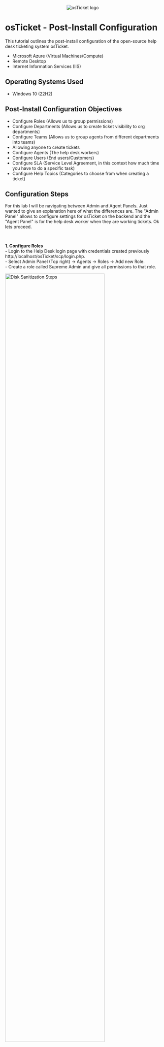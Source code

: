 <p align="center">
<img src="https://i.imgur.com/Clzj7Xs.png" alt="osTicket logo"/>
</p>

<h1>osTicket - Post-Install Configuration</h1>
This tutorial outlines the post-install configuration of the open-source help desk ticketing system osTicket.<br />


- Microsoft Azure (Virtual Machines/Compute)
- Remote Desktop
- Internet Information Services (IIS)

<h2>Operating Systems Used </h2>

- Windows 10</b> (22H2)

<h2>Post-Install Configuration Objectives</h2>

- Configure Roles (Allows us to group permissions)
- Configure Departments (Allows us to create ticket visibility to org departments)
- Configure Teams (Allows us to group agents from different departments into teams)
- Allowing anyone to create tickets
- Configure Agents (The help desk workers)
- Configure Users (End users/Customers)
- Configure SLA (Service Level Agreement, in this context how much time you have to do a specific task)
- Configure Help Topics (Categories to choose from when creating a ticket)

<h2>Configuration Steps</h2>

<p>
For this lab I will be navigating between Admin and Agent Panels. Just wanted to give an explanation here of what the differences are. The "Admin Panel" allows to configure settings for osTicket on the backend and the "Agent Panel" is for the help desk worker when they are working tickets. Ok lets proceed.
</p>
<br />

<p>
<b>1. Configure Roles </b> <br />
 - Login to the Help Desk login page with credentials created previously http://localhost/osTicket/scp/login.php. <br />
 - Select Admin Panel (Top right) -> Agents -> Roles -> Add new Role. <br />
 - Create a role called Supreme Admin and give all permissions to that role.
</p>
<p>
<img src="https://i.imgur.com/LWInHcs.png" height="80%" width="80%" alt="Disk Sanitization Steps"/>
<img src="https://i.imgur.com/gFgnjSw.png" height="80%" width="80%" alt="Disk Sanitization Steps"/>
<img src="https://i.imgur.com/QAMcTSB.png" height="80%" width="80%" alt="Disk Sanitization Steps"/>
<img src="https://i.imgur.com/1U3As2t.png" width="80%" alt="Disk Sanitization Steps"/>
</p>
<br />

<p>
<b>2. Configure Departments </b> <br />
 We are going to create a new department called SysAdmins. To do this go to Admin Panel -> Agents -> Departments -> Add New Department. Make sure Parent = TopLevelDepartment. We can configure things like SLAs here but not neccessary for the purpose of this lab. We can also add agents to departments here but we can come back and configure this later. Click create department. Reload the departments page and you should be able to see the new department called "SysAdmins" has been created.
</p>
<p>
<img src="https://i.imgur.com/AHEnsOM.png" height="80%" width="80%" alt="Disk Sanitization Steps"/>
<img src="https://i.imgur.com/Bd1yO0i.png" height="80%" width="80%" alt="Disk Sanitization Steps"/>
<img src="https://i.imgur.com/K7D6tpF.png" height="80%" width="80%" alt="Disk Sanitization Steps"/>
</p>
<br />

<p>
<b> 3. Configure Teams </b>  <br />
Teams allows us to create a group of people from different departments. We are going to create a team in our fake org called "Online Banking" which will consist of online baking team members and help desk agents. <br />

Start by going to Admin Panel -> Agents -> Teams -> Add New Team. Call the team "Online Banking" and click create. We could've added members here but we haven't created any. Reload the teams page and you should see the new team "Online Baking" has been created.
</p>
<p>
<img src="https://i.imgur.com/9GqodU8.png" height="80%" width="80%" alt="Disk Sanitization Steps"/>
<img src="https://i.imgur.com/vEcNVXT.png" height="80%" width="80%" alt="Disk Sanitization Steps"/>
<img src="https://i.imgur.com/CbZ8w0Z.png" height="80%" width="80%" alt="Disk Sanitization Steps"/>
</p>
<br />

<p>
<b>4. Allow anyone to create tickets </b> <br />
We are going to allow anyone to create tickets. Go to Admin Panel -> Settings -> Users. Uncheck: "Require registration and login to create tickets."
</p>
<p>
<img src="https://i.imgur.com/P6hr9Il.png" height="80%" width="80%" alt="Disk Sanitization Steps"/>
</p>
<br />

<p>
<b>5. Configure Agents </b> <br />
We are going to create a couple of help desk agents to do tickets with. One will be called Jane (Assigned to SysAdmins Department) and the other John (Assigned to the Support Department). We will create "Jane" first then follow the same steps to create John making sure he is assigned to "Support" department.

Start by going to Admin Panel -> Agents -> Add New. <br />
- Fill out "Name", "Email Address", "Username" <br />
- Select Set Password -> Uncheck "Send the agent a password reset email". Enter the password and make sure "Require Password change at next login it set to off". This isn't the best security practice and ideally you would want them to change their password at next login but as this is a practice lab it isn't neccessary. <br />
- Select the "Access" tab. Under "Primary Department" select SysAdmins and then choose the "SysAdmin" role. Next is optional, under "Extended Access" choose "Support" and then add to give Jane the ability to observe "Support" department tickets. <br />
- Select the "Teams" tab next. Choose "Online Banking" then click Add. Then select the yellow "Create" button <br />
- Refresh the Agents page and you will see a new agent has been created

Repeat the steps above to create another Agent but enter the following: <br />
- Name: John Doe <br />
- Email: john@lognpacific.com <br />
- Username: john <br />
- Under "Access" Tab "Primary Department" = Support and SupremeAdmin Role. We don't need to add John to a team. <br />
</p>
<p>
<img src="https://i.imgur.com/RO0JupF.png" height="80%" width="80%" alt="Disk Sanitization Steps"/>
<img src="https://i.imgur.com/Rlzwv1H.png" height="80%" width="80%" alt="Disk Sanitization Steps"/>
<img src="https://i.imgur.com/WtBMoUf.png" height="80%" width="80%" alt="Disk Sanitization Steps"/>
<img src="https://i.imgur.com/mVFk2Yp.png" height="80%" width="80%" alt="Disk Sanitization Steps"/>
<img src="https://i.imgur.com/AbWTwEo.png" height="80%" width="80%" alt="Disk Sanitization Steps"/>
<img src="https://i.imgur.com/7qo8xPg.png" height="80%" width="80%" alt="Disk Sanitization Steps"/>
</p>
<br />

<p>
<b>6. Configure Users </b> <br />
Next, we will create two customers who will be used to submit tickets to the help desk. One will be called "Karen" and the other will be called "Ken". To start, go to Agent Panel -> Users -> Click "Add New User" <br />
Name: Karen, Email Address: karen@lognpacific.com. Select "Add User". Refresh the "User directory" and you will see Karen has been added. Repeat the steps and create another user called "Ken" using the email address: "ken@lognpacific.com". You should now that two users created "Karen" and "Ken".
</p>
<p>
<img src="https://i.imgur.com/1b9QhZ0.png" height="80%" width="80%" alt="Disk Sanitization Steps"/>
<img src="https://i.imgur.com/QtABwI5.png" height="80%" width="80%" alt="Disk Sanitization Steps"/>
<img src="https://i.imgur.com/u3YwvP6.png" height="80%" width="80%" alt="Disk Sanitization Steps"/>
<img src="https://i.imgur.com/LSVGpPl.png" height="80%" width="80%" alt="Disk Sanitization Steps"/>
</p>
<br />

<p>
<b>7. Configure SLAs (Service Level Agreements) </b> <br />
In the context of Helpdesks, this is going to mean how much time we have to do a specific task. We are going to create 3 SLAs: <br />
1. Sev-A (Severity A - Highest Priority) - Grace Period: 1hr (the number of hours after a ticket is created that it will be automatically marked as overdue), Schedule: 24/7 <br />
2. Sev-B (Severity B - Mid Priority) - Grace Period: 4hrs, Schedule: 24/7 <br />
3. Sev-C (Severity C - Lowest Priority) - Grace Period: 8hrs, Schedule: 24/7 <br />

Start by going to Admin Panel -> Manage -> SLA -> Add New SLA Plan <br />
Name: Sev-A <br />
Grace Period: 1hr <br />
Schedule: 24/7 <br />
Adding an internal note is optional. <br /> 
Select "Add Plan". Refresh the SLA page and you will notice the "Sev-A" SLA has been created.

Repeat the steps and create two more plans called "Sev-B" and "Sev-C". Make sure to enter the correct information for them which is outlined above. Once you are done refresh the SLA page and you should see three SLAs created called "Sev-A", "Sev-B" and "Sev-C".
</p>
<p>
<img src="https://i.imgur.com/BtMCBJo.png" height="80%" width="80%" alt="Disk Sanitization Steps"/>
<img src="https://i.imgur.com/sC4nzZH.png" height="80%" width="80%" alt="Disk Sanitization Steps"/>
<img src="https://i.imgur.com/nBsvSHw.png" height="80%" width="80%" alt="Disk Sanitization Steps"/>
<img src="https://i.imgur.com/dqyBdRN.png" height="80%" width="80%" alt="Disk Sanitization Steps"/>
</p>
<br />

<p>
<b>8. Configure Help Topics </b> <br />
This will create categories for customers to choose from when creating a ticket. Start by going to Admin Panel -> Manage -> Help Topics. You will notice 4 default Help Topics have already been created in the database. For this part, we are going to create 5 Help Topics:

1. Business Critical Outage - Parent Topic: "Report a Problem" <br />
2. Personal Computer Issues - Parent Topic: "Report a Problem"  <br />
3. Equipment Request - Parent Topic: "General Inquiry" <br />
4. Password Reset - Parent Topic: "Report a Problem" <br />
5. Other - Parent Topic: "General Inquiry <br />

Select "Add New Help Topic". We will create the first Help Topic outlined above: <br />
Topic: "Business Critical Outage" <br />
Parent Topic: "Report a Problem". Click Add Topic

Repeat the steps for the remaining 4 Help Topics outlined above making sure to change the "Topic" and "Parent Topic" correctly to what is defined above. Once you are done refresh the "Help Topics" page and you should see the 5 new Help Topics you created. 
</p>
<p>
<img src="https://i.imgur.com/TtNJzG3.png" height="80%" width="80%" alt="Disk Sanitization Steps"/>
<img src="https://i.imgur.com/kyt8PSK.png" height="80%" width="80%" alt="Disk Sanitization Steps"/>
<img src="https://i.imgur.com/GygkIsV.png" height="80%" width="80%" alt="Disk Sanitization Steps"/>
</p>
<b>Congratulations! We are done with the osTicket - Post-Install Configuration section</b>
